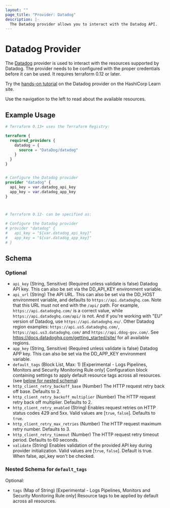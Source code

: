 ```yaml
---
layout: ""
page_title: "Provider: Datadog"
description: |-
  The Datadog provider allows you to interact with the Datadog API.
---
```


# Datadog Provider

The [Datadog](https://www.datadoghq.com) provider is used to interact with the resources supported by Datadog. The provider needs to be configured with the proper credentials before it can be used. It requires terraform 0.12 or later.

Try the [hands-on tutorial](https://developer.hashicorp.com/terraform/tutorials/use-case/datadog-provider) on the Datadog provider on the HashiCorp Learn site.

Use the navigation to the left to read about the available resources.

## Example Usage

```terraform
# Terraform 0.13+ uses the Terraform Registry:

terraform {
  required_providers {
    datadog = {
      source = "DataDog/datadog"
    }
  }
}


# Configure the Datadog provider
provider "datadog" {
  api_key = var.datadog_api_key
  app_key = var.datadog_app_key
}



# Terraform 0.12- can be specified as:

# Configure the Datadog provider
# provider "datadog" {
#   api_key = "${var.datadog_api_key}"
#   app_key = "${var.datadog_app_key}"
# }
```

<!-- schema generated by tfplugindocs -->
## Schema

### Optional

- `api_key` (String, Sensitive) (Required unless validate is false) Datadog API key. This can also be set via the DD_API_KEY environment variable.
- `api_url` (String) The API URL. This can also be set via the DD_HOST environment variable, and defaults to `https://api.datadoghq.com`. Note that this URL must not end with the `/api/` path. For example, `https://api.datadoghq.com/` is a correct value, while `https://api.datadoghq.com/api/` is not. And if you're working with "EU" version of Datadog, use `https://api.datadoghq.eu/`. Other Datadog region examples: `https://api.us5.datadoghq.com/`, `https://api.us3.datadoghq.com/` and `https://api.ddog-gov.com/`. See https://docs.datadoghq.com/getting_started/site/ for all available regions.
- `app_key` (String, Sensitive) (Required unless validate is false) Datadog APP key. This can also be set via the DD_APP_KEY environment variable.
- `default_tags` (Block List, Max: 1) [Experimental - Logs Pipelines, Monitors and Security Monitoring Rule only] Configuration block containing settings to apply default resource tags across all resources. (see [below for nested schema](#nestedblock--default_tags))
- `http_client_retry_backoff_base` (Number) The HTTP request retry back off base. Defaults to 2.
- `http_client_retry_backoff_multiplier` (Number) The HTTP request retry back off multiplier. Defaults to 2.
- `http_client_retry_enabled` (String) Enables request retries on HTTP status codes 429 and 5xx. Valid values are [`true`, `false`]. Defaults to `true`.
- `http_client_retry_max_retries` (Number) The HTTP request maximum retry number. Defaults to 3.
- `http_client_retry_timeout` (Number) The HTTP request retry timeout period. Defaults to 60 seconds.
- `validate` (String) Enables validation of the provided API key during provider initialization. Valid values are [`true`, `false`]. Default is true. When false, api_key won't be checked.

<a id="nestedblock--default_tags"></a>
### Nested Schema for `default_tags`

Optional:

- `tags` (Map of String) [Experimental - Logs Pipelines, Monitors and Security Monitoring Rule only] Resource tags to be applied by default across all resources.
